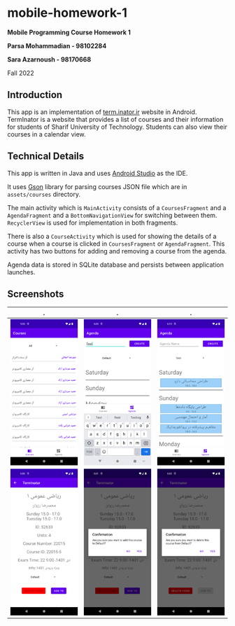 # mobile-homework-1

**Mobile Programming Course Homework 1**

**Parsa Mohammadian - 98102284**

**Sara Azarnoush - 98170668**

Fall 2022

## Introduction
This app is an implementation of [term.inator.ir](http://term.inator.ir/) website in Android.
TermInator is a website that provides a list of courses and their information for students of Sharif University of Technology.
Students can also view their courses in a calendar view.

## Technical Details
This app is written in Java and uses [Android Studio](https://developer.android.com/studio) as the IDE.

It uses [Gson](https://github.com/google/gson) library for parsing courses JSON file which 
are in `assets/courses` directory. 

The main activity which is `MainActivity` consists of a `CoursesFragment` and a `AgendaFragment` and a `BottomNavigationView` for switching between them.
`RecyclerView` is used for implementation in both fragments.

There is also a `CourseActivity` which is used for showing the details of a course when a course is clicked in `CoursesFragment` or `AgendaFragment`. 
This activity has two buttons for adding and removing a course from the agenda.

Agenda data is stored in SQLite database and persists between application launches.

## Screenshots
. | . | .
:-:|:-:|:-:
![courses-fragment](screenshots/courses-fragment.png)|![create-agenda](screenshots/create-agenda.png)|![agenda-fragment](screenshots/agenda-fragment.png)
![course-activity](screenshots/course-activity.png)|![add-confirmation](screenshots/add-confirmation.png)|![delete-confirmation](screenshots/delete-confirmation.png)
